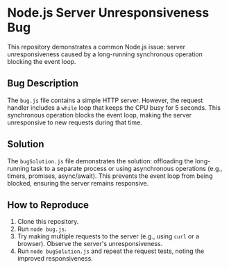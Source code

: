 # Node.js Server Unresponsiveness Bug

This repository demonstrates a common Node.js issue: server unresponsiveness caused by a long-running synchronous operation blocking the event loop.

## Bug Description

The `bug.js` file contains a simple HTTP server.  However, the request handler includes a `while` loop that keeps the CPU busy for 5 seconds. This synchronous operation blocks the event loop, making the server unresponsive to new requests during that time.

## Solution

The `bugSolution.js` file demonstrates the solution: offloading the long-running task to a separate process or using asynchronous operations (e.g., timers, promises, async/await).  This prevents the event loop from being blocked, ensuring the server remains responsive.

## How to Reproduce

1. Clone this repository.
2. Run `node bug.js`.
3. Try making multiple requests to the server (e.g., using `curl` or a browser). Observe the server's unresponsiveness.
4. Run `node bugSolution.js` and repeat the request tests, noting the improved responsiveness. 
